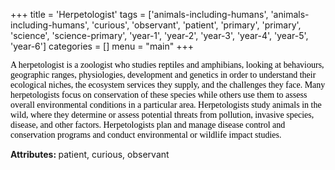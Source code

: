 +++
title = 'Herpetologist'
tags = ['animals-including-humans', 'animals-including-humans', 'curious', 'observant', 'patient', 'primary', 'primary', 'science', 'science-primary', 'year-1', 'year-2', 'year-3', 'year-4', 'year-5', 'year-6']
categories = []
menu = "main"
+++

<span style="font-family: 'Georgia',serif;"><span style="color: #000000;">A herpetologist is a zoologist who studies reptiles and amphibians, looking at behaviours, geographic ranges, physiologies, development and genetics in order to understand their ecological niches, the ecosystem services they supply, and the challenges they face. Many herpetologists focus on conservation of these species while others use them to assess overall environmental conditions in a particular area. Herpetologists study animals in the wild, where they determine or assess potential threats from pollution, invasive species, disease, and other factors. Herpetologists plan and manage disease control and conservation programs and conduct environmental or wildlife impact studies. </span></span>

<strong>Attributes: </strong>patient, curious, observant
